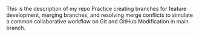 This is the description of my repo Practice creating branches for feature development, merging branches, and resolving merge conflicts to simulate a common collaborative workflow on Git and GitHub Modification in main branch.
